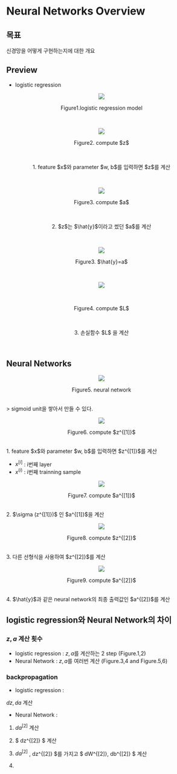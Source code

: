 # Neural Networks Overview

## 목표
신경망을 어떻게 구현하는지에 대한 개요

## Preview
* logistic regression

<p align="center"> <img src="Neural Networks and Deep Learning/neural network/images/logistic1.PNG"> </p>
<p align="center"> Figure1.logistic regression model </p> </br>

<p align="center"> <img src="Neural Networks and Deep Learning/neural network/images/logistic2-1.PNG"> </p>
<p align="center"> Figure2. compute $z$ </p> </br>
<p align="center"> 1. feature $x$와 parameter $w, b$를 입력하면 $z$를 계산 </p> </br>

<p align="center"> <img src="Neural Networks and Deep Learning/neural network/images/logistic2-2.PNG"> </p>
<p align="center"> Figure3. compute $a$ </p> </br> 
<p align="center"> 2. $z$는 $\hat{y}$이라고 썼던 $a$를 계산 </p> </br>
<p align="center"> <img src="Neural Networks and Deep Learning/neural network/images/logistic1-1.PNG"> </p>
<p align="center"> Figure3. $\hat{y}=a$ </p> </br> 

<p align="center"> <img src="Neural Networks and Deep Learning/neural network/images/logistic2-3.PNG"> </p> </br>
<p align="center"> Figure4. compute $L$ </p> </br> 
<p align="center"> 3. 손실함수 $L$ 을 계산 </p> </br>


## Neural Networks

<p align="center"> <img src="Neural Networks and Deep Learning/neural network/images/nn1.PNG"> </p>
<p align="center"> Figure5. neural network </p> </br> 
> sigmoid unit을 쌓아서 만들 수 있다.


<p align="center"> <img src="Neural Networks and Deep Learning/neural network/images/nn4-1.PNG"> </p>
<p align="center"> Figure6. compute $z^{[1]}$ </p> </br> 
1. feature $x$와 parameter $w, b$를 입력하면 $z^{[1]}$를 계산

* $x^{[i]}$ : i번째 layer
* $x^{(i)}$ : i번째 trainning sample



<p align="center"> <img src="Neural Networks and Deep Learning/neural network/images/nn4-2.PNG"> </p>
<p align="center"> Figure7. compute $a^{[1]}$ </p> </br> 
2. $\sigma (z^{[1]})$ 인 $a^{[1]}$을 계산

<p align="center"> <img src="Neural Networks and Deep Learning/neural network/images/nn4-3.PNG"> </p>
<p align="center"> Figure8. compute $z^{[2]}$ </p> </br> 
3. 다른 선형식을 사용하여 $z^{[2]}$를 계산

<p align="center"> <img src="Neural Networks and Deep Learning/neural network/images/nn4-4.PNG"> </p>
<p align="center"> Figure9. compute $a^{[2]}$ </p> </br> 
4. $\hat{y}$과 같은 neural network의 최종 출력값인 $a^{[2]}$를 계산

## logistic regression와 Neural Network의 차이
### $z, a$ 계산 횟수
- logistic regression : $z, a$를 계산하는 2 step (Figure.1,2)
- Neural Network : $z, a$를 여러번 계산 (Figure.3,4 and Figure.5,6)

### backpropagation

- logistic regression : 


$dz, da$ 계산


- Neural Network : 

1. $da^{[2]}$ 계산

2. $ dz^{[2]} $ 계산
3. $da^{[2]}$ , dz^{[2]} $를 가지고 $ dW^{[2]}, db^{[2]} $ 계산
4. 
 
